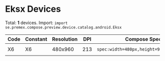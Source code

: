 # Eksx Devices

Total: **1** devices. Import: `import se.premex.compose.preview.device.catalog.android.Eksx`

| Code | Constant | Resolution | DPI | Compose Spec | Preview Usage |
|------|----------|------------|-----|-------------|---------------|
| X6 | X6 | 480x960 | 213 | `spec:width=480px,height=960px,dpi=213` | `@Preview(device = Eksx.X6)` |

<!-- Generated automatically. Do not edit manually. -->
